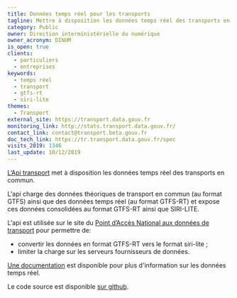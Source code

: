 ```yaml
---
title: Données temps réel pour les transports
tagline: Mettre à disposition les données temps réel des transports en commun
category: Public
owner: Direction interministérielle du numérique
owner_acronym: DINUM
is_open: true
clients:
  - particuliers
  - entreprises
keywords:
  - temps réel
  - transport
  - gtfs-rt
  - siri-lite
themes:
  - Transport
external_site: https://transport.data.gouv.fr
monitoring_link: http://stats.transport.data.gouv.fr/
contact_link: contact@transport.beta.gouv.fr
doc_tech_link: https://tr.transport.data.gouv.fr/spec
visits_2019: 1346
last_update: 10/12/2019
---
```


[L‘Api transport](http://tr.transport.data.gouv.fr/) met à disposition les données temps réel des transports en commun.

L'api charge des données théoriques de transport en commun (au format GTFS) ainsi que des données temps réel (au format GTFS-RT) et expose ces données consolidées au format GTFS-RT ainsi que SIRI-LITE.

L'api est utilisée sur le site du [Point d’Accès National aux données de transport](https://transport.data.gouv.fr/) pour permettre de:

- convertir les données en format GTFS-RT vers le format siri-lite ;
- limiter la charge sur les serveurs fournisseurs de données.

[Une documentation](https://doc.transport.data.gouv.fr/producteurs/operateurs-de-transport-regulier-de-personnes/temps-reel-des-transports-en-commun) est disponible pour plus d'information sur les données temps réel.

Le code source est disponible [sur github](https://github.com/etalab/transpo-rt).
